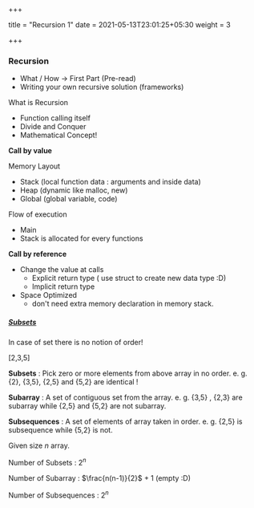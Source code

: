 +++

title = "Recursion 1"
date = 2021-05-13T23:01:25+05:30
weight = 3

+++

### Recursion

- What / How -> First Part (Pre-read)
- Writing your own recursive solution (frameworks)

What is Recursion

- Function calling itself
- Divide and Conquer
- Mathematical Concept!

**Call by value**

Memory Layout

- Stack (local function data : arguments and inside data)
- Heap (dynamic like malloc, new)
- Global (global variable, code)

Flow of execution

- Main
- Stack is allocated for every functions

**Call by reference**

- Change the value at calls
  - Explicit return type ( use struct to create new data type :D)
  - Implicit return type
- Space Optimized
  - don't need extra memory declaration in memory stack.

##### [Subsets](https://leetcode.com/problems/subsets/)

In case of set there is no notion of order!

[2,3,5]

**Subsets** : Pick zero or more elements from above array in no order. e. g. {2}, {3,5}, {2,5} and {5,2}  are identical !

**Subarray** : A set of contiguous set from the array. e. g. {3,5} , {2,3}  are subarray while {2,5} and {5,2} are not subarray.

**Subsequences** : A set of elements of array taken in order. e. g. {2,5} is subsequence while {5,2} is not.

Given size $n$ array.

Number of Subsets   : $2^n$

Number of Subarray : $\frac{n(n-1)}{2}$ + 1 (empty :D)

Number of Subsequences : $2^n$

